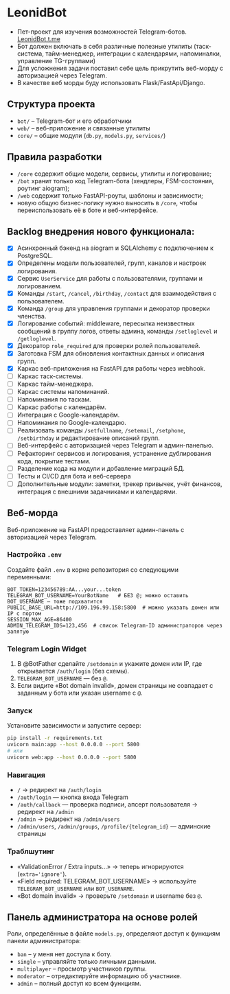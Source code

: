 # LeonidBot
- Пет-проект для изучения возможностей Telegram-ботов. [LeonidBot.t.me](https://LeonidBot.t.me)
- Бот должен включать в себя различные полезные утилиты (таск-система, тайм-менеджер, интеграции с календарями, напоминалки, управление TG-группами)
- Для усложнения задачи поставил себе цель прикрутить веб-морду с авторизацией через Telegram.
- В качестве веб морды буду использовать Flask/FastApi/Django.

## Структура проекта

- `bot/` – Telegram-бот и его обработчики
- `web/` – веб-приложение и связанные утилиты
- `core/` – общие модули (`db.py`, `models.py`, `services/`)

## Правила разработки

- `/core` содержит общие модели, сервисы, утилиты и логирование;
- `/bot` хранит только код Telegram-бота (хендлеры, FSM-состояния, роутинг aiogram);
- `/web` содержит только FastAPI-роуты, шаблоны и зависимости;
- новую общую бизнес-логику нужно выносить в `/core`, чтобы переиспользовать её в боте и веб-интерфейсе.

## Backlog внедрения нового функционала:
- [x] Асинхронный бэкенд на aiogram и SQLAlchemy с подключением к PostgreSQL.
- [x] Определены модели пользователей, групп, каналов и настроек логирования.
- [x] Сервис `UserService` для работы с пользователями, группами и логированием.
- [x] Команды `/start`, `/cancel`, `/birthday`, `/contact` для взаимодействия с пользователем.
- [x] Команда `/group` для управления группами и декоратор проверки членства.
- [x] Логирование событий: middleware, пересылка неизвестных сообщений в группу логов, ответы админа, команды `/setloglevel` и `/getloglevel`.
- [x] Декоратор `role_required` для проверки ролей пользователей.
- [x] Заготовка FSM для обновления контактных данных и описания групп.
- [x] Каркас веб-приложения на FastAPI для работы через webhook.
- [ ] Каркас таск-системы.
- [ ] Каркас тайм-менеджера.
- [ ] Каркас системы напоминаний.
- [ ] Напоминания по таскам.
- [ ] Каркас работы с календарём.
- [ ] Интеграция с Google-календарём.
- [ ] Напоминания по Google-календарю.
- [ ] Реализовать команды `/setfullname`, `/setemail`, `/setphone`, `/setbirthday` и редактирование описаний групп.
- [ ] Веб-интерфейс с авторизацией через Telegram и админ-панелью.
- [ ] Рефакторинг сервисов и логирования, устранение дублирования кода, покрытие тестами.
- [ ] Разделение кода на модули и добавление миграций БД.
- [ ] Тесты и CI/CD для бота и веб-сервера
- [ ] Дополнительные модули: заметки, трекер привычек, учёт финансов, интеграция с внешними задачниками и календарями.

## Веб-морда

Веб-приложение на FastAPI предоставляет админ-панель с авторизацией через Telegram.

### Настройка `.env`

Создайте файл `.env` в корне репозитория со следующими переменными:

```dotenv
BOT_TOKEN=123456789:AA...your...token
TELEGRAM_BOT_USERNAME=YourBotName   # БЕЗ @; можно оставить BOT_USERNAME — тоже подхватится
PUBLIC_BASE_URL=http://109.196.99.158:5800  # можно указать домен или IP с портом
SESSION_MAX_AGE=86400
ADMIN_TELEGRAM_IDS=123,456  # список Telegram-ID администраторов через запятую
```

### Telegram Login Widget

1. В @BotFather сделайте `/setdomain` и укажите домен или IP, где открывается `/auth/login` (без схемы).
2. `TELEGRAM_BOT_USERNAME` — без `@`.
3. Если видите «Bot domain invalid», домен страницы не совпадает с заданным у бота или указан username с `@`.

### Запуск

Установите зависимости и запустите сервер:

```bash
pip install -r requirements.txt
uvicorn main:app --host 0.0.0.0 --port 5800
# или
uvicorn web:app --host 0.0.0.0 --port 5800
```

### Навигация

- `/` → редирект на `/auth/login`
- `/auth/login` — кнопка входа Telegram
- `/auth/callback` — проверка подписи, апсерт пользователя → редирект на `/admin`
- `/admin` → редирект на `/admin/users`
- `/admin/users`, `/admin/groups`, `/profile/{telegram_id}` — админские страницы

### Траблшутинг

- «ValidationError / Extra inputs…» → теперь игнорируются (`extra='ignore'`).
- «Field required: TELEGRAM_BOT_USERNAME» → используйте `TELEGRAM_BOT_USERNAME` или `BOT_USERNAME`.
- «Bot domain invalid» → проверьте `/setdomain` и username без `@`.

## Панель администратора на основе ролей

Роли, определённые в файле `models.py`, определяют доступ к функциям панели администратора:

- `ban` – у меня нет доступа к боту.
- `single` – управляйте только личными данными.
- `multiplayer` – просмотр участников группы.
- `moderator` – отредактируйте информацию об участнике.
- `admin` – полный доступ ко всем функциям.
